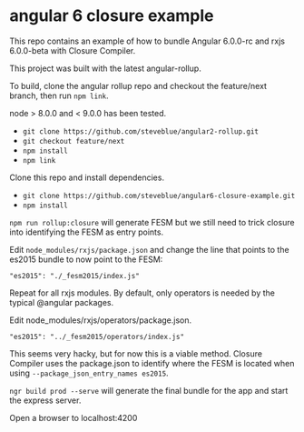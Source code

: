 # angular 6 closure example

This repo contains an example of how to bundle Angular 6.0.0-rc and rxjs 6.0.0-beta with Closure Compiler.

This project was built with the latest angular-rollup.

To build, clone the angular rollup repo and checkout the feature/next branch, then run `npm link`. 

node > 8.0.0 and < 9.0.0 has been tested.

- `git clone https://github.com/steveblue/angular2-rollup.git`
- `git checkout feature/next`
- `npm install`
- `npm link`


Clone this repo and install dependencies.

- `git clone https://github.com/steveblue/angular6-closure-example.git`
- `npm install`

`npm run rollup:closure` will generate FESM but we still need to trick closure into identifying the FESM as entry points.

Edit `node_modules/rxjs/package.json` and change the line that points to the es2015 bundle to now point to the FESM:

`"es2015": "./_fesm2015/index.js"`

Repeat for all rxjs modules. By default, only operators is needed by the typical @angular packages.

Edit node_modules/rxjs/operators/package.json.

`"es2015": "../_fesm2015/operators/index.js"`

This seems very hacky, but for now this is a viable method. Closure Compiler uses the package.json to identify where the FESM is located when using `--package_json_entry_names es2015`. 


`ngr build prod --serve` will generate the final bundle for the app and start the express server.

Open a browser to localhost:4200












